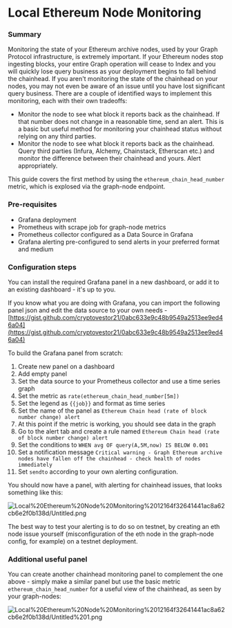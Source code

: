 # Local Ethereum Node Monitoring

### Summary

Monitoring the state of your Ethereum archive nodes, used by your Graph Protocol infrastructure, is extremely important. If your Ethereum nodes stop ingesting blocks, your entire Graph operation will cease to Index and you will quickly lose query business as your deployment begins to fall behind the chainhead. If you aren't monitoring the state of the chainhead on your nodes, you may not even be aware of an issue until you have lost significant query business. There are a couple of identified ways to implement this monitoring, each with their own tradeoffs:

- Monitor the node to see what block it reports back as the chainhead. If that number does not change in a reasonable time, send an alert. This is a basic but useful method for monitoring your chainhead status without relying on any third parties.
- Monitor the node to see what block it reports back as the chainhead. Query third parties (Infura, Alchemy, Chainstack, Etherscan etc.) and monitor the difference between their chainhead and yours. Alert appropriately.

This guide covers the first method by using the `ethereum_chain_head_number` metric, which is explosed via the graph-node endpoint. 

### Pre-requisites

- Grafana deployment
- Prometheus with scrape job for graph-node metrics
- Prometheus collector configured as a Data Source in Grafana
- Grafana alerting pre-configured to send alerts in your preferred format and medium

### Configuration steps

You can install the required Grafana panel in a new dashboard, or add it to an existing dashboard - it's up to you.

If you know what you are doing with Grafana, you can import the following panel json and edit the data source to your own needs - [https://gist.github.com/cryptovestor21/0abc633e9c48b9549a2513ee9ed46a04](https://gist.github.com/cryptovestor21/0abc633e9c48b9549a2513ee9ed46a04)

To build the Grafana panel from scratch:

1. Create new panel on a dashboard
2. Add empty panel
3. Set the data source to your Prometheus collector and use a time series graph
4. Set the metric as `rate(ethereum_chain_head_number[5m])`
5. Set the legend as `{{job}}` and format as time series
6. Set the name of the panel as `Ethereum Chain head (rate of block number change) alert`
7. At this point if the metric is working, you should see data in the graph
8. Go to the alert tab and create a rule named `Ethereum Chain head (rate of block number change) alert`
9. Set the conditions to `WHEN avg OF query(A,5M,now) IS BELOW 0.001`
10. Set a notification message `Critical warning - Graph Ethereum archive nodes have fallen off the chainhead - check health of nodes immediately`
11. Set `sendto` according to your own alerting configuration.

You should now have a panel, with alerting for chainhead issues, that looks something like this:

![Local%20Ethereum%20Node%20Monitoring%2012164f32641441ac8a62cb6e2f0b138d/Untitled.png](Local%20Ethereum%20Node%20Monitoring%2012164f32641441ac8a62cb6e2f0b138d/Untitled.png)

The best way to test your alerting is to do so on testnet, by creating an eth node issue yourself (misconfiguration of the eth node in the graph-node config, for example) on a testnet deployment.

### Additional useful panel

You can create another chainhead monitoring panel to complement the one above - simply make a similar panel but use the basic metric `ethereum_chain_head_number` for a useful view of the chainhead, as seen by your graph-nodes:

![Local%20Ethereum%20Node%20Monitoring%2012164f32641441ac8a62cb6e2f0b138d/Untitled%201.png](Local%20Ethereum%20Node%20Monitoring%2012164f32641441ac8a62cb6e2f0b138d/Untitled%201.png)